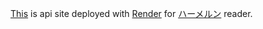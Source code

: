 [This](https://hameln-api.onrender.com/docs) is api site deployed with [Render](https://render.com/) for [ハーメルン](https://syosetu.org/) reader.

